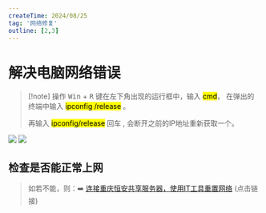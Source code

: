 ```yaml
---
createTime: 2024/08/25
tag: '网络修复'
outline: [2,3]
---
```


# 解决电脑网络错误


> [!note] 操作
> <kbd data-windows-keyboard-key="windows">Win</kbd> + <kbd>R</kbd> 键在左下角出现的运行框中，输入 <mark>cmd</mark>， 在弹出的终端中输入 <mark>ipconfig /release</mark> 。
> <p/>
> 再输入 <mark>ipconfig/release</mark> 回车 , 会断开之前的IP地址重新获取一个。

<img src="https://gitee.com/zhangjunjiee/article-images/raw/master/images/202408252050618.png"/>


<img src="https://gitee.com/zhangjunjiee/article-images/raw/master/images/202408252049534.png"/>

## 检查是否能正常上网

> 如若不能，则：➡️ [连接重庆恒安共享服务器，使用IT工具重置网络](./360net) (点击链接)